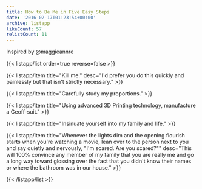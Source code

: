 ```yaml
---
title: How to Be Me in Five Easy Steps
date: '2016-02-17T01:23:54+00:00'
archive: listapp
likeCount: 57
relistCount: 11
---
```


Inspired by @maggieannre

<!--more-->

{{< listapp/list order=true reverse=false >}}

   {{< listapp/item title="Kill me."
      desc="I'd prefer you do this quickly and painlessly but that isn't strictly necessary." >}}

   {{< listapp/item title="Carefully study my proportions." >}}

   {{< listapp/item title="Using advanced 3D Printing technology, manufacture a Geoff-suit." >}}

   {{< listapp/item title="Insinuate yourself into my family and life." >}}

   {{< listapp/item title="Whenever the lights dim and the opening flourish starts when you're watching a movie, lean over to the person next to you and say quietly and nervously, \"I'm scared. Are you scared?\""
      desc="This will 100% convince any member of my family that you are really me and go a long way toward glossing over the fact that you didn't know their names or where the bathroom was in our house." >}}

{{< /listapp/list >}}
